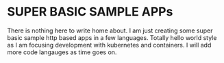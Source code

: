 # SUPER BASIC SAMPLE APPs

There is nothing here to write home about. I am just creating some super basic sample http based apps in a few languages. Totally hello world style as I am focusing development with kubernetes and containers. I will add more code langauges as time goes on.